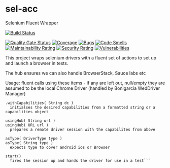 # sel-acc
Selenium Fluent Wrapper

[![Build Status](https://travis-ci.com/greghicks01/sel-acc.svg?branch=master)](https://travis-ci.com/greghicks01/sel-acc)

[![Quality Gate Status](https://sonarcloud.io/api/project_badges/measure?project=greghicks01_sel-acc&metric=alert_status)](https://sonarcloud.io/dashboard?id=greghicks01_sel-acc) [![Coverage](https://sonarcloud.io/api/project_badges/measure?project=greghicks01_sel-acc&metric=coverage)](https://sonarcloud.io/dashboard?id=greghicks01_sel-acc) [![Bugs](https://sonarcloud.io/api/project_badges/measure?project=greghicks01_sel-acc&metric=bugs)](https://sonarcloud.io/dashboard?id=greghicks01_sel-acc) [![Code Smells](https://sonarcloud.io/api/project_badges/measure?project=greghicks01_sel-acc&metric=code_smells)](https://sonarcloud.io/dashboard?id=greghicks01_sel-acc) [![Maintainability Rating](https://sonarcloud.io/api/project_badges/measure?project=greghicks01_sel-acc&metric=sqale_rating)](https://sonarcloud.io/dashboard?id=greghicks01_sel-acc) [![Security Rating](https://sonarcloud.io/api/project_badges/measure?project=greghicks01_sel-acc&metric=security_rating)](https://sonarcloud.io/dashboard?id=greghicks01_sel-acc) [![Vulnerabilities](https://sonarcloud.io/api/project_badges/measure?project=greghicks01_sel-acc&metric=vulnerabilities)](https://sonarcloud.io/dashboard?id=greghicks01_sel-acc)

This project wraps selenium drivers with a fluent set of actions to set up and launch a browser in tests.

The hub ensures we can also handle BrowserStack, Sauce labs etc

Usage:
fluent calls using these items - if any are left out, null/empty they are assumed to be the local Chrome Driver (handled by Bonigarcia WedDriver Manager)

  ```.withCapabilities( DesiredCapabilities dc )
  .withCapabilities( String dc )
    initialses the desired capabilities from a formatted string or a capabilities object

  usingHub( String url )
  usingHub( URL url )
    prepares a remote driver session with the capabilites from above

  asType( DriverType type )
  asType( String type )
    expects type to cover android ios or Browser

  start()
    fires the session up and hands the driver for use in a test```
